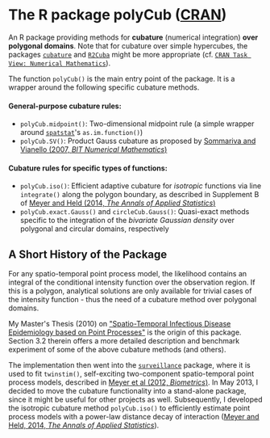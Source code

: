 The R package polyCub ([CRAN](https://CRAN.R-project.org/package=polyCub))
=====================

An R package providing methods for **cubature** (numerical integration) **over
polygonal domains**. Note that for cubature over simple hypercubes, the packages
[`cubature`](https://CRAN.R-project.org/package=cubature)
and [`R2Cuba`](https://CRAN.R-project.org/package=R2Cuba)
might be more appropriate (cf.
[`CRAN Task View: Numerical Mathematics`](https://CRAN.R-project.org/view=NumericalMathematics)).

The function `polyCub()` is the main entry point of the package. It is a
wrapper around the following specific cubature methods.

#### General-purpose cubature rules:
* `polyCub.midpoint()`: Two-dimensional midpoint rule (a simple wrapper around
  [`spatstat`](https://CRAN.R-project.org/package=spatstat)'s `as.im.function()`)
* `polyCub.SV()`: Product Gauss cubature as proposed by
  [Sommariva and Vianello (2007, *BIT Numerical Mathematics*)](https://doi.org/10.1007/s10543-007-0131-2)

#### Cubature rules for specific types of functions:
* `polyCub.iso()`: Efficient adaptive cubature for *isotropic* functions via
  line `integrate()` along the polygon boundary, as described in Supplement B of
  [Meyer and Held (2014, *The Annals of Applied Statistics*)](https://doi.org/10.1214/14-AOAS743)
* `polyCub.exact.Gauss()` and `circleCub.Gauss()`:
  Quasi-exact methods specific to the integration of the
  *bivariate Gaussian density* over polygonal and circular domains, respectively


A Short History of the Package
------------------------------

For any spatio-temporal point process model, the likelihood contains an integral
of the conditional intensity function over the observation region. If this is a
polygon, analytical solutions are only available for trivial cases of the
intensity function - thus the need of a cubature method over polygonal domains.

My Master's Thesis (2010) on
["Spatio-Temporal Infectious Disease Epidemiology based on Point Processes"](http://epub.ub.uni-muenchen.de/11703/)
is the origin of this package. Section 3.2 therein offers a more detailed
description and benchmark experiment of some of the above cubature methods (and
others).

The implementation then went into the
[`surveillance`](https://CRAN.R-project.org/package=surveillance) package, where
it is used to fit `twinstim()`, self-exciting two-component spatio-temporal
point process models, described in
[Meyer et al (2012, *Biometrics*)](https://doi.org/10.1111/j.1541-0420.2011.01684.x).
In May 2013, I decided to move the cubature functionality into a stand-alone
package, since it might be useful for other projects as well.
Subsequently, I developed the isotropic cubature method `polyCub.iso()` to
efficiently estimate point process models with a power-law distance decay of
interaction
([Meyer and Held, 2014, *The Annals of Applied Statistics*](https://doi.org/10.1214/14-AOAS743)).
